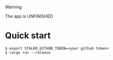 > [!Warning]
> The app is UNFINISHED

# Quick start

```console
$ export STALKR_GITHUB_TOKEN=<your github token>
$ cargo run --release
```

